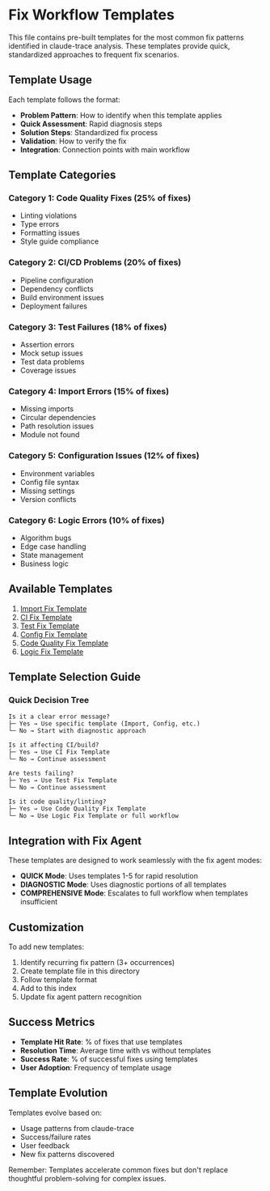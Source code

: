 # Fix Workflow Templates

This file contains pre-built templates for the most common fix patterns identified in claude-trace analysis. These templates provide quick, standardized approaches to frequent fix scenarios.

## Template Usage

Each template follows the format:

- **Problem Pattern**: How to identify when this template applies
- **Quick Assessment**: Rapid diagnosis steps
- **Solution Steps**: Standardized fix process
- **Validation**: How to verify the fix
- **Integration**: Connection points with main workflow

## Template Categories

### Category 1: Code Quality Fixes (25% of fixes)

- Linting violations
- Type errors
- Formatting issues
- Style guide compliance

### Category 2: CI/CD Problems (20% of fixes)

- Pipeline configuration
- Dependency conflicts
- Build environment issues
- Deployment failures

### Category 3: Test Failures (18% of fixes)

- Assertion errors
- Mock setup issues
- Test data problems
- Coverage issues

### Category 4: Import Errors (15% of fixes)

- Missing imports
- Circular dependencies
- Path resolution issues
- Module not found

### Category 5: Configuration Issues (12% of fixes)

- Environment variables
- Config file syntax
- Missing settings
- Version conflicts

### Category 6: Logic Errors (10% of fixes)

- Algorithm bugs
- Edge case handling
- State management
- Business logic

## Available Templates

1. [Import Fix Template](./import-fix-template.md)
2. [CI Fix Template](./ci-fix-template.md)
3. [Test Fix Template](./test-fix-template.md)
4. [Config Fix Template](./config-fix-template.md)
5. [Code Quality Fix Template](./code-quality-fix-template.md)
6. [Logic Fix Template](./logic-fix-template.md)

## Template Selection Guide

### Quick Decision Tree

```
Is it a clear error message?
├─ Yes → Use specific template (Import, Config, etc.)
└─ No → Start with diagnostic approach

Is it affecting CI/build?
├─ Yes → Use CI Fix Template
└─ No → Continue assessment

Are tests failing?
├─ Yes → Use Test Fix Template
└─ No → Continue assessment

Is it code quality/linting?
├─ Yes → Use Code Quality Fix Template
└─ No → Use Logic Fix Template or full workflow
```

## Integration with Fix Agent

These templates are designed to work seamlessly with the fix agent modes:

- **QUICK Mode**: Uses templates 1-5 for rapid resolution
- **DIAGNOSTIC Mode**: Uses diagnostic portions of all templates
- **COMPREHENSIVE Mode**: Escalates to full workflow when templates insufficient

## Customization

To add new templates:

1. Identify recurring fix pattern (3+ occurrences)
2. Create template file in this directory
3. Follow template format
4. Add to this index
5. Update fix agent pattern recognition

## Success Metrics

- **Template Hit Rate**: % of fixes that use templates
- **Resolution Time**: Average time with vs without templates
- **Success Rate**: % of successful fixes using templates
- **User Adoption**: Frequency of template usage

## Template Evolution

Templates evolve based on:

- Usage patterns from claude-trace
- Success/failure rates
- User feedback
- New fix patterns discovered

Remember: Templates accelerate common fixes but don't replace thoughtful problem-solving for complex issues.
